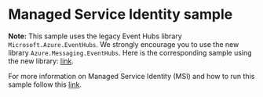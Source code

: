 # Managed Service Identity sample #

**Note:** This sample uses the legacy Event Hubs library `Microsoft.Azure.EventHubs`. We strongly encourage you to use the new library `Azure.Messaging.EventHubs`. Here is the corresponding sample using the new library: [link](https://github.com/Azure/azure-event-hubs/tree/master/samples/DotNet/Azure.Messaging.EventHubs/ManagedIdentityWebApp). 

For more information on Managed Service Identity (MSI) and how to run this sample follow this [link](https://docs.microsoft.com/en-us/azure/event-hubs/event-hubs-managed-service-identity).

